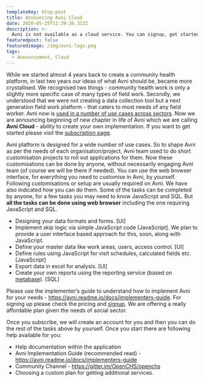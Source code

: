 ```yaml
---
templateKey: blog-post
title: Announcing Avni Cloud
date: 2020-05-25T11:39:26.313Z
description: >-
  Avni is not available as a cloud service. You can signup, get started and implement your own field applications.
featuredpost: false
featuredimage: /img/avni-logo.png
tags:
  - Announcement, Cloud
---
```

While we started almost 4 years back to create a community health platform, in last two years our ideas of what Avni should be, became more crystallised. We recognised two things - community health work is only a slightly more specific case of many types of field work. Secondly, we understood that we were not creating a data collection tool but a next generation field work platform - that caters to most needs of any field worker. Avni now is <a href="https://reporting.avniproject.org/public/dashboard/3b77176c-b304-4e1e-a07c-936080c0e325" target="_blank">used in a number of use cases across sectors</a>. Now we are announcing beginning of new chapter in life of Avni which we are calling **Avni Cloud** - ability to create your own implementation. If you want to get started please visit the <a href="/pricing" target="_blank">subscription page</a>.


Avni platform is designed for a wide number of use cases. So to shape Avni as per the needs of each organisation/project, Avni team used to do short customisation projects to roll out applications for them. Now these customisations can be done by anyone, without necessarily engaging Avni team (of course we will be there if needed). You can use the web browser interface, for everything you need to customise in Avni, by yourself.
Following customisations or setup are usually required on Avni. We have also indicated how you can do them. Some of the tasks can be completed by anyone, for a few tasks you may need to know JavaScript and SQL. But **all the tasks can be done using web browser** including the one requiring JavaScript and SQL.
* Designing your data formats and forms. [UI]
* Implement skip logic via simple JavaScript code [JavaScript]. We plan to provide a user interface based approach for this, soon, along with JavaScript.
* Define your master data like work areas, users, access control. [UI]
* Define rules using JavaScript for visit schedules, calculated fields etc. [JavaScript]
* Export data in excel for analysis. [UI]
* Create your own reports using the reporting service (based on <a href="https://metabase.org" target="_blank">metabase</a>). [SQL]

Please use the implementer’s guide to understand how to implement Avni for your needs - <a href="https://avni.readme.io/docs/implementers-guide" target="_blank">https://avni.readme.io/docs/implementers-guide</a>. For signing up please check the pricing and <a href="/pricing">signup</a>. We are offering a really affordable plan given the needs of social sector.

Once you subscribe, we will create an account for you and then you can do the rest of the tasks above by yourself. Once you start there are following help available for you:
* Help documentation within the application
* Avni Implementation Guide (recommended read) - <a href="https://avni.readme.io/docs/implementers-guide" target="_blank">https://avni.readme.io/docs/implementers-guide</a>
* Community Channel - <a href="https://gitter.im/OpenCHS/openchs" target="_blank">https://gitter.im/OpenCHS/openchs</a>
* Choosing a custom plan for getting additional services.
